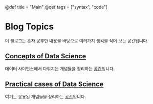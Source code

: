 @def title = "Main"
@def tags = ["syntax", "code"]

# Blog Topics

이 블로그는 혼자 공부한 내용을 바탕으로 여러가지 생각을 적어 보는 공간입니다.

## [Concepts of Data Science](concepts)

데이터 사이언스에서 다뤄지는 개념들을 정리하는 [공간](concepts)입니다.

## [Practical cases of Data Science](practices)

여기는 응용된 개념들을 정리하는 [공간](practices)입니다.